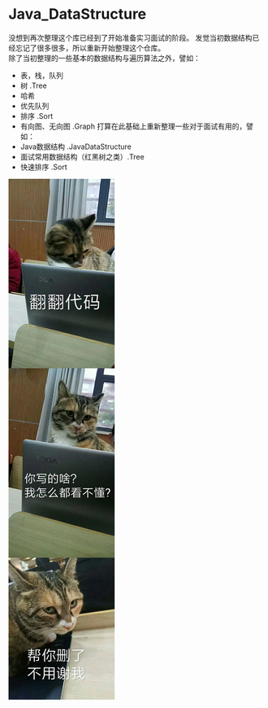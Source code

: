 # Java_DataStructure

没想到再次整理这个库已经到了开始准备实习面试的阶段。
发觉当初数据结构已经忘记了很多很多，所以重新开始整理这个仓库。  
除了当初整理的一些基本的数据结构与遍历算法之外，譬如：
- 表，栈，队列  
- 树  .Tree  
- 哈希  
- 优先队列  
- 排序  .Sort
- 有向图、无向图 .Graph
打算在此基础上重新整理一些对于面试有用的，譬如：
- Java数据结构  .JavaDataStructure
- 面试常用数据结构（红黑树之类）.Tree
- 快速排序 .Sort


![写的不好，全部删掉](https://github.com/0APPTI0/Java_DataStructure/blob/master/imagines/DBF95B1D20B6DFBECFA2582F21E78316.jpg)